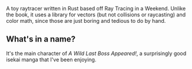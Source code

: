 A toy raytracer written in Rust based off Ray Tracing in a Weekend. Unlike the
book, it uses a library for vectors (but not collisions or raycasting) and color
math, since those are just boring and tedious to do by hand.

## What's in a name?

It's the main character of *A Wild Last Boss Appeared!*, a surprisingly good
isekai manga that I've been enjoying.
